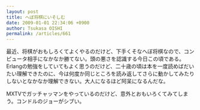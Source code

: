 ```yaml
---
layout: post
title: へぼ将棋にいそしむ
date: 2009-01-01 22:34:06 +0900
author: Tsukasa OISHI
permalink: /articles/661
---
```



最近、将棋がおもしろくてよくやるのだけど、下手くそなへぼ将棋なので、コンピュータ相手になかなか勝てない。頭の悪さを認識する今日この頃である。Erlangの勉強をしていてもよく思うのだけど、二十歳の頃は本を一度読めばだいたい理解できたのに、今は何度か同じところを読み返してさらに動かしてみたりしないとなかなか理解できない。大人になるほど阿呆になるんだな。  

MXTVでガッチャッマンをやっているのだけど、意外とおもいろくてみてしまう。コンドルのジョーがシブい。  

